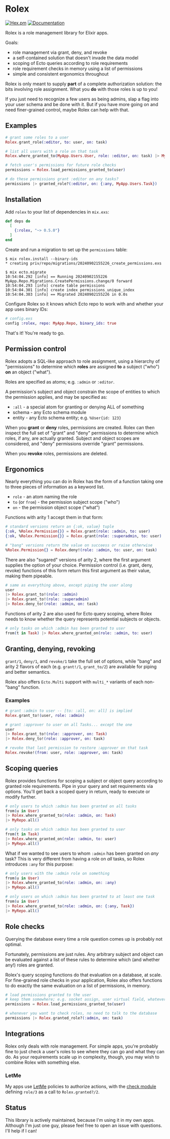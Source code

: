 # Rolex

[![Hex.pm](https://img.shields.io/hexpm/v/rolex.svg)](https://hex.pm/packages/rolex) [![Documentation](https://img.shields.io/badge/documentation-gray)](https://hexdocs.pm/rolex/)

Rolex is a role management library for Elixir apps.

Goals:

- role management via grant, deny, and revoke
- a self-contained solution that doesn't invade the data model
- scoping of Ecto queries according to role requirements
- role requirement checks in memory using a list of permissions
- simple and consistent ergonomics throughout

Rolex is only meant to supply **part** of a complete authorization solution: the bits involving role assignment. What you **do** with those roles is up to you!

If you just need to recognize a few users as being admins, slap a flag into your user schema and be done with it. But if you have more going on and need finer-grained control, maybe Rolex can help with that.

## Examples

```elixir
# grant some roles to a user
Rolex.grant_role(:editor, to: user, on: task)

# list all users with a role on that task
Rolex.where_granted_to(MyApp.Users.User, role: :editor, on: task) |> MyApp.Repo.all()

# fetch user's permissions for future role checks
permissions = Rolex.load_permissions_granted_to(user)

# do these permissions grant :editor on any tasks?
permissions |> granted_role?(:editor, on: {:any, MyApp.Users.Task})
```

## Installation

Add `rolex` to your list of dependencies in `mix.exs`:

```elixir
def deps do
  [
    {:rolex, "~> 0.5.0"}
  ]
end
```

Create and run a migration to set up the `permissions` table:

```shell
$ mix rolex.install --binary-ids
* creating priv/repo/migrations/20240902155226_create_permissions.exs

$ mix ecto.migrate
10:54:04.292 [info] == Running 20240902155226 MyApp.Repo.Migrations.CreatePermissions.change/0 forward
10:54:04.293 [info] create table permissions
10:54:04.301 [info] create index permissions_unique_index
10:54:04.303 [info] == Migrated 20240902155226 in 0.0s
```

Configure Rolex so it knows which Ecto repo to work with and whether your app uses binary IDs:

```elixir
# config.exs
config :rolex, repo: MyApp.Repo, binary_ids: true
```

That's it! You're ready to go.

## Permission control

Rolex adopts a SQL-like approach to role assignment, using a hierarchy of "permissions" to determine which **roles** are assigned **to** a subject ("who") **on** an object ("what").

Roles are specified as atoms; e.g. `:admin` or `:editor`.

A permission's subject and object constrain the scope of entities to which the permission applies, and may be specified as:

- `:all` - a special atom for granting or denying ALL of something
- schema - any Ecto schema module
- entity - any Ecto schema entity; e.g. `%User{id: 123}`

When you **grant** or **deny** roles, permissions are created. Rolex can then inspect the full set of "grant" and "deny" permissions to determine which roles, if any, are actually granted. Subject and object scopes are considered, and "deny" permissions override "grant" permissions.

When you **revoke** roles, permissions are deleted.

## Ergonomics

Nearly everything you can do in Rolex has the form of a function taking one to three pieces of information as a keyword list.

- `role` - an atom naming the role
- `to` (or `from`) - the permission subject scope ("who")
- `on` - the permission object scope ("what")

Functions with arity 1 accept them in that form:

```elixir
# standard versions return an {:ok, value} tuple
{:ok, %Rolex.Permission{}} = Rolex.grant(role: :admin, to: user)
{:ok, %Rolex.Permission{}} = Rolex.grant(role: :superadmin, to: user)

# "bang" versions return the value on succeess or raise otherwise
%Rolex.Permission{} = Rolex.deny!(role: :admin, to: user, on: task)
```

There are also "sugared" versions of arity 2, where the first argument supplies the option of your choice. Permission control (i.e. grant, deny, revoke) functions of this form return this first argument as their value, making them pipeable.

```elixir
# same as everything above, except piping the user along
user
|> Rolex.grant_to!(role: :admin)
|> Rolex.grant_to!(role: :superadmin)
|> Rolex.deny_to!(role: :admin, on: task)
```

Functions of arity 2 are also used for Ecto query scoping, where Rolex needs to know whether the query represents potential subjects or objects.

```elixir
# only tasks on which :admin has been granted to user
from(t in Task) |> Rolex.where_granted_on(role: :admin, to: user)
```

## Granting, denying, revoking

`grant/1`, `deny/1`, and `revoke/1` take the full set of options, while "bang" and arity 2 flavors of each (e.g. `grant!/1`, `grant_to/2`) are available for piping and better semantics.

Rolex also offers `Ecto.Multi` support with `multi_*` variants of each non-"bang" function.

### Examples

```elixir
# grant :admin to user -- [to: :all, on: all] is implied
Rolex.grant_to!(user, role: :admin)

# grant :approver to user on all Tasks... except the one
user
|> Rolex.grant_to!(role: :approver, on: Task)
|> Rolex.deny_to!(role: :approver, on: task)

# revoke that last permission to restore :approver on that task
Rolex.revoke!(from: user, role: :approver, on: task)
```

## Scoping queries

Rolex provides functions for scoping a subject or object query according to granted role requirements. Pipe in your query and set requirements via options. You'll get back a scoped query in return, ready to execute or modify further.

```elixir
# only users to which :admin has been granted on all tasks
from(u in User)
|> Rolex.where_granted_to(role: :admin, on: Task)
|> MyRepo.all()

# only tasks on which :admin has been granted to user
from(t in Task)
|> Rolex.where_granted_on(role: :admin, to: user)
|> MyRepo.all()
```

What if we wanted to see users to whom `:admin` has been granted on _any_ task? This is very different from having a role on _all_ tasks, so Rolex introduces `:any` for this purpose:

```elixir
# only users with the :admin role on something
from(u in User)
|> Rolex.where_granted_to(role: :admin, on: :any)
|> MyRepo.all()

# only users on which :admin has been granted to at least one task
from(u in User)
|> Rolex.where_granted_to(role: :admin, on: {:any, Task})
|> MyRepo.all()
```

## Role checks

Querying the database every time a role question comes up is probably not optimal.

Fortunately, permissions are just rules. Any arbitrary subject and object can be evaluated against a list of these rules to determine which (and whether any!) roles are granted.

Rolex's query scoping functions do that evaluation on a database, at scale. For fine-grained role checks in your application, Rolex also offers functions to do exactly the same evaluation on a list of permissions, in memory.

```elixir
# load permissions granted to the user
# keep them somewhere; e.g. socket assign, user virtual field, whatever
permissions = Rolex.load_permissions_granted_to(user)

# whenever you want to check roles, no need to talk to the database
permissions |> Rolex.granted_role?(:admin, on: task)
```

## Integrations

Rolex only deals with role management. For simple apps, you're probably fine to just check a user's roles to see where they can go and what they can do. As your requirements scale up in complexity, though, you may wish to combine Rolex with something else.

### LetMe

My apps use [LetMe](https://github.com/woylie/let_me) policies to authorize actions, with the [check module](https://hexdocs.pm/let_me/readme.html#check-module) defining `role/3` as a call to `Rolex.granted?/2`.

## Status

This library is actively maintained, because I'm using it in my own apps. Although I'm just one guy, please feel free to open an issue with questions. I'll help if I can!
